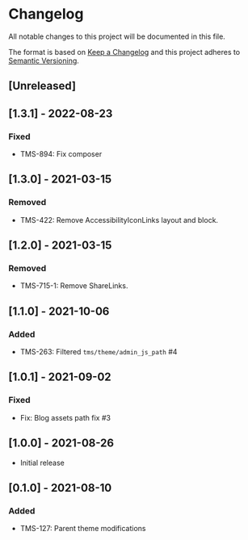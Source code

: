 # Changelog

All notable changes to this project will be documented in this file.

The format is based on [Keep a Changelog](http://keepachangelog.com/en/1.0.0/)
and this project adheres to [Semantic Versioning](http://semver.org/spec/v2.0.0.html).

## [Unreleased]

## [1.3.1] - 2022-08-23

### Fixed

- TMS-894: Fix composer

## [1.3.0] - 2021-03-15

### Removed
- TMS-422: Remove AccessibilityIconLinks layout and block.

## [1.2.0] - 2021-03-15

### Removed
- TMS-715-1: Remove ShareLinks.

## [1.1.0] - 2021-10-06

### Added

- TMS-263: Filtered `tms/theme/admin_js_path` #4

## [1.0.1] - 2021-09-02

### Fixed

- Fix: Blog assets path fix #3

## [1.0.0] - 2021-08-26

- Initial release

## [0.1.0] - 2021-08-10

### Added

- TMS-127: Parent theme modifications
